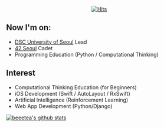   <div align=center>
	
[![Hits](https://hits.seeyoufarm.com/api/count/incr/badge.svg?url=https%3A%2F%2Fgithub.com%2Fbeeetea)](https://hits.seeyoufarm.com)
	
  </div>

## Now I'm on:
- [DSC University of Seoul](https://www.notion.so/beetea/DSC-University-of-Seoul-8c0a80043025423993fb7eeea716200a) Lead
- [42 Seoul](https://42seoul.kr/) Cadet
- Programming Education (Python / Computational Thinking)

## Interest
- Computational Thinking Education (for Beginners)
- iOS Development (Swift / AutoLayout / RxSwift)
- Artificial Intelligence (Reinforcement Learning)
- Web App Development (Python/Django)

[![beeetea's github stats](https://github-readme-stats.vercel.app/api?username=beeetea)](https://github.com/anuraghazra/github-readme-stats)
